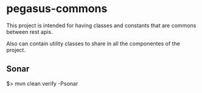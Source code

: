 # pegasus-commons

This project is intended for having classes and constants that are commons between rest apis.

Also can contain utility classes to share in all the componentes of the project.

## Sonar

$> mvn clean verify -Psonar
